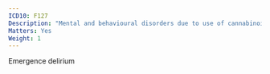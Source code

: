 ```yaml
---
ICD10: F127
Description: "Mental and behavioural disorders due to use of cannabinoids: Residual and late-onset psychotic disorder"
Matters: Yes
Weight: 1
---
```

Emergence delirium
